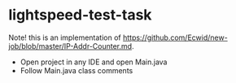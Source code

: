 # lightspeed-test-task
Note! this is an implementation of https://github.com/Ecwid/new-job/blob/master/IP-Addr-Counter.md. </br> 
* Open project in any IDE and open Main.java
* Follow Main.java class comments